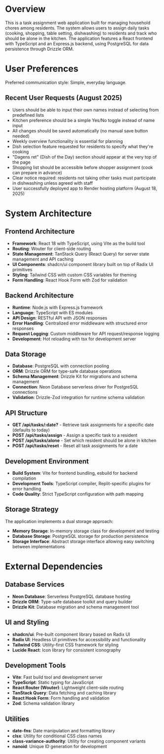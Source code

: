 # Overview

This is a task assignment web application built for managing household chores among residents. The system allows users to assign daily tasks (cooking, shopping, table setting, dishwashing) to residents and track who should be alone in the kitchen. The application features a React frontend with TypeScript and an Express.js backend, using PostgreSQL for data persistence through Drizzle ORM.

# User Preferences

Preferred communication style: Simple, everyday language.

## Recent User Requests (August 2025)
- Users should be able to input their own names instead of selecting from predefined lists
- Kitchen preference should be a simple Yes/No toggle instead of name input
- All changes should be saved automatically (no manual save button needed)
- Weekly overview functionality is essential for planning
- Dish selection feature requested for residents to specify what they're cooking
- "Dagens ret" (Dish of the Day) section should appear at the very top of the page
- Shopping list should be accessible before shopper assignment (cook can prepare in advance)
- Clear notice required: residents not taking other tasks must participate in dishwashing unless agreed with staff
- User successfully deployed app to Render hosting platform (August 18, 2025)

# System Architecture

## Frontend Architecture
- **Framework**: React 18 with TypeScript, using Vite as the build tool
- **Routing**: Wouter for client-side routing
- **State Management**: TanStack Query (React Query) for server state management and API caching
- **UI Components**: shadcn/ui component library built on top of Radix UI primitives
- **Styling**: Tailwind CSS with custom CSS variables for theming
- **Form Handling**: React Hook Form with Zod for validation

## Backend Architecture
- **Runtime**: Node.js with Express.js framework
- **Language**: TypeScript with ES modules
- **API Design**: RESTful API with JSON responses
- **Error Handling**: Centralized error middleware with structured error responses
- **Request Logging**: Custom middleware for API request/response logging
- **Development**: Hot reloading with tsx for development server

## Data Storage
- **Database**: PostgreSQL with connection pooling
- **ORM**: Drizzle ORM for type-safe database operations
- **Schema Management**: Drizzle Kit for migrations and schema management
- **Connection**: Neon Database serverless driver for PostgreSQL connections
- **Validation**: Drizzle-Zod integration for runtime schema validation

## API Structure
- **GET /api/tasks/:date?** - Retrieve task assignments for a specific date (defaults to today)
- **POST /api/tasks/assign** - Assign a specific task to a resident
- **POST /api/tasks/alone** - Set which resident should be alone in kitchen
- **POST /api/tasks/reset** - Reset all task assignments for a date

## Development Environment
- **Build System**: Vite for frontend bundling, esbuild for backend compilation
- **Development Tools**: TypeScript compiler, Replit-specific plugins for error handling
- **Code Quality**: Strict TypeScript configuration with path mapping

## Storage Strategy
The application implements a dual storage approach:
- **Memory Storage**: In-memory storage class for development and testing
- **Database Storage**: PostgreSQL storage for production persistence
- **Storage Interface**: Abstract storage interface allowing easy switching between implementations

# External Dependencies

## Database Services
- **Neon Database**: Serverless PostgreSQL database hosting
- **Drizzle ORM**: Type-safe database toolkit and query builder
- **Drizzle Kit**: Database migration and schema management tool

## UI and Styling
- **shadcn/ui**: Pre-built component library based on Radix UI
- **Radix UI**: Headless UI primitives for accessibility and functionality
- **Tailwind CSS**: Utility-first CSS framework for styling
- **Lucide React**: Icon library for consistent iconography

## Development Tools
- **Vite**: Fast build tool and development server
- **TypeScript**: Static typing for JavaScript
- **React Router (Wouter)**: Lightweight client-side routing
- **TanStack Query**: Data fetching and caching library
- **React Hook Form**: Form handling and validation
- **Zod**: Schema validation library

## Utilities
- **date-fns**: Date manipulation and formatting library
- **clsx**: Utility for conditional CSS class names
- **class-variance-authority**: Utility for creating component variants
- **nanoid**: Unique ID generation for development